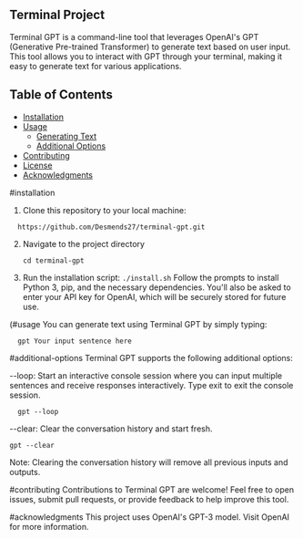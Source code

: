 ## Terminal Project


Terminal GPT is a command-line tool that leverages OpenAI's GPT (Generative Pre-trained Transformer) to generate text based on user input. This tool allows you to interact with GPT through your terminal, making it easy to generate text for various applications.

## Table of Contents

- [Installation](#installation)
- [Usage](#usage)
  - [Generating Text](#generating-text)
  - [Additional Options](#additional-options)
- [Contributing](#contributing)
- [License](#license)
- [Acknowledgments](#acknowledgments)

#installation


1. Clone this repository to your local machine:
 ```
   https://github.com/Desmends27/terminal-gpt.git
```
2. Navigate to the project directory
     ```
     cd terminal-gpt
    ```
3. Run the installation script:
        ```
           ./install.sh
       ```
Follow the prompts to install Python 3, pip, and the necessary dependencies. You'll also be asked to enter your API key for OpenAI, which will be securely stored for future use.

(#usage
You can generate text using Terminal GPT by simply typing:
  ```
    gpt Your input sentence here
  ```
#additional-options
Terminal GPT supports the following additional options:

--loop: Start an interactive console session where you can input multiple sentences and receive responses interactively. Type exit to exit the console session.
```
  gpt --loop
```

--clear: Clear the conversation history and start fresh.
```
gpt --clear
```
Note: Clearing the conversation history will remove all previous inputs and outputs.


#contributing
Contributions to Terminal GPT are welcome! Feel free to open issues, submit pull requests, or provide feedback to help improve this tool.


#acknowledgments
This project uses OpenAI's GPT-3 model. Visit OpenAI for more information.
